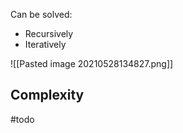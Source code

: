 

Can be solved:
- Recursively
- Iteratively

![[Pasted image 20210528134827.png]]

## Complexity
#todo